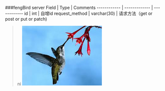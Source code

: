 ###fengBird server
Field | Type | Comments
------------ | ------------- | ------------
id | int  |  自增id
request_method | varchar(30)  | 请求方法（get or post or put or patch)
> ni
> ![feng bird](/diagrams/fengbird.jpg)
